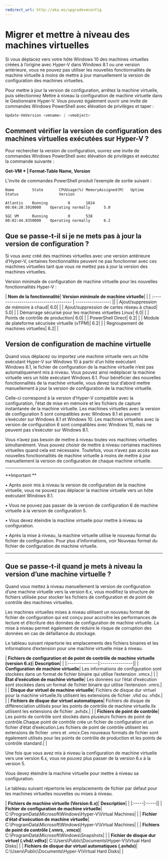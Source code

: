 ```yaml
---
redirect_url: http://aka.ms/upgradevmconfig
---
```


# Migrer et mettre à niveau des machines virtuelles

Si vous déplacez vers votre hôte Windows 10 des machines virtuelles créées à l’origine avec Hyper-V dans Windows 8.1 ou une version antérieure, vous ne pouvez pas utiliser les nouvelles fonctionnalités de machine virtuelle à moins de mettre à jour manuellement la version de configuration des machines virtuelles.

Pour mettre à jour la version de configuration, arrêtez la machine virtuelle, puis sélectionnez Mettre à niveau la configuration de machine virtuelle dans le Gestionnaire Hyper-V. Vous pouvez également ouvrir une invite de commandes Windows PowerShell avec élévation de privilèges et taper :

 ```PowerShell
Update-VmVersion <vmname> | <vmobject>
 ```

## Comment vérifier la version de configuration des machines virtuelles exécutées sur Hyper-V ?

Pour rechercher la version de configuration, ouvrez une invite de commandes Windows PowerShell avec élévation de privilèges et exécutez la commande suivante :

**Get-VM * | Format-Table Name, Version**

L’invite de commandes PowerShell produit l’exemple de sortie suivant :

```
Name        State       CPUUsage(%) MemoryAssigned(M)   Uptime              Status                  Version

Atlantis    Running         0       1024                00:04:20.5910000    Operating normally      5.0

SGC VM      Running         0       538                 00:02:44.8350000    Operating normally      6.2
```


## Que se passe-t-il si je ne mets pas à jour la version de configuration ?

Si vous avez créé des machines virtuelles avec une version antérieure d’Hyper-V, certaines fonctionnalités peuvent ne pas fonctionner avec ces machines virtuelles tant que vous ne mettez pas à jour la version des machines virtuelles.

Version minimale de configuration de machine virtuelle pour les nouvelles fonctionnalités Hyper-V :

| **Nom de la fonctionnalité**| **Version minimale de machine virtuelle**| |
| :------------------------------------- | -----------------: ||
| Ajout/suppression de mémoire à chaud| 6.0| |
| Ajout/suppression de cartes réseau à chaud| 5.0| |
| Démarrage sécurisé pour les machines virtuelles Linux| 6.0| |
| Points de contrôle de production| 6.0| |
| PowerShell Direct| 6.2| |
| Module de plateforme sécurisée virtuelle (vTPM)| 6.2| |
| Regroupement de machines virtuelles| 6.2| |



## Version de configuration de machine virtuelle

Quand vous déplacez ou importez une machine virtuelle vers un hôte exécutant Hyper-V sur Windows 10 à partir d’un hôte exécutant Windows 8.1, le fichier de configuration de la machine virtuelle n’est pas automatiquement mis à niveau. Vous pouvez ainsi redéplacer la machine virtuelle vers un hôte exécutant Windows 8.1. Pour bénéficier des nouvelles fonctionnalités de la machine virtuelle, vous devez tout d’abord mettre manuellement à jour la version de configuration de la machine virtuelle.

Celle-ci correspond à la version d’Hyper-V compatible avec la configuration, l’état de mise en mémoire et les fichiers de capture instantanée de la machine virtuelle. Les machines virtuelles avec la version de configuration 5 sont compatibles avec Windows 8.1 et peuvent s’exécuter sur Windows 8.1 et Windows 10. Les machines virtuelles avec la version de configuration 6 sont compatibles avec Windows 10, mais ne peuvent pas s’exécuter sur Windows 8.1.

Vous n’avez pas besoin de mettre à niveau toutes vos machines virtuelles simultanément. Vous pouvez choisir de mettre à niveau certaines machines virtuelles quand cela est nécessaire. Toutefois, vous n’avez pas accès aux nouvelles fonctionnalités de machine virtuelle à moins de mettre à jour manuellement la version de configuration de chaque machine virtuelle.


----------------

**Important **

• Après avoir mis à niveau la version de configuration de la machine virtuelle, vous ne pouvez pas déplacer la machine virtuelle vers un hôte exécutant Windows 8.1.

• Vous ne pouvez pas passer de la version de configuration 6 de machine virtuelle à la version de configuration 5.

• Vous devez éteindre la machine virtuelle pour mettre à niveau sa configuration.

• Après la mise à niveau, la machine virtuelle utilise le nouveau format du fichier de configuration. Pour plus d’informations, voir Nouveau format du fichier de configuration de machine virtuelle.

--------






## Que se passe-t-il quand je mets à niveau la version d’une machine virtuelle ?

Quand vous mettez à niveau manuellement la version de configuration d’une machine virtuelle vers la version 6.x, vous modifiez la structure de fichiers utilisée pour stocker les fichiers de configuration et de point de contrôle des machines virtuelles.

Les machines virtuelles mises à niveau utilisent un nouveau format de fichier de configuration qui est conçu pour accroître les performances de lecture et d’écriture des données de configuration de machine virtuelle. La mise à niveau permet également de réduire le risque de corruption des données en cas de défaillance du stockage.

Le tableau suivant répertorie les emplacements des fichiers binaires et les informations d’extension pour une machine virtuelle mise à niveau.

| **Fichiers de configuration et de point de contrôle de machine virtuelle (version 6.x)**| **Description**| |
|:---------------|:----------------||
| **Configuration de machine virtuelle**| Les informations de configuration sont stockées dans un format de fichier binaire qui utilise l’extension .vmcx.| |
| **État d’exécution de machine virtuelle**| Les données sur l’état d’exécution sont stockées dans un format de fichier binaire qui utilise l’extension .vmrs.| |
| **Disque dur virtuel de machine virtuelle**| Fichiers de disque dur virtuel pour la machine virtuelle.Ils utilisent les extensions de fichier .vhd ou .vhdx.| |
| **Fichiers de disque dur virtuel automatiques**| Fichiers de disque de différenciation utilisés pour les points de contrôle de machine virtuelle.Ils utilisent les extensions de fichier .avhdx.| |
| **Fichiers de point de contrôle**| Les points de contrôle sont stockés dans plusieurs fichiers de point de contrôle.Chaque point de contrôle crée un fichier de configuration et un fichier d’état d’exécution.Les fichiers de point de contrôle utilisent les extensions de fichier .vmrs et .vmcx.Ces nouveaux formats de fichier sont également utilisés pour les points de contrôle de production et les points de contrôle standard.| |

Une fois que vous avez mis à niveau la configuration de machine virtuelle vers une version 6.x, vous ne pouvez plus passer de la version 6.x à la version 5.

Vous devez éteindre la machine virtuelle pour mettre à niveau sa configuration.

Le tableau suivant répertorie les emplacements de fichier par défaut pour les machines virtuelles nouvelles ou mises à niveau.

| **Fichiers de machine virtuelle (Version 6.x)**| **Description**| |
|:-----|:-----||
| **Fichier de configuration de machine virtuelle**| C:\ProgramData\Microsoft\Windows\Hyper-V\Virtual Machines| |
| **Fichier d’état d’exécution de machine virtuelle**| C:\ProgramData\Microsoft\Windows\Hyper-V\Virtual Machines| |
| **Fichiers de point de contrôle (.vmrs, .vmcx)**| C:\ProgramData\Microsoft\Windows\Snapshots| |
| **Fichier de disque dur virtuel (.vhd/.vdhx)**| C:\Users\Public\Documents\Hyper-V\Virtual Hard Disks| |
| **Fichiers de disque dur virtuel automatiques (.avhdx)**| C:\Users\Public\Documents\Hyper-V\Virtual Hard Disks| |










<!--HONumber=May16_HO1-->


